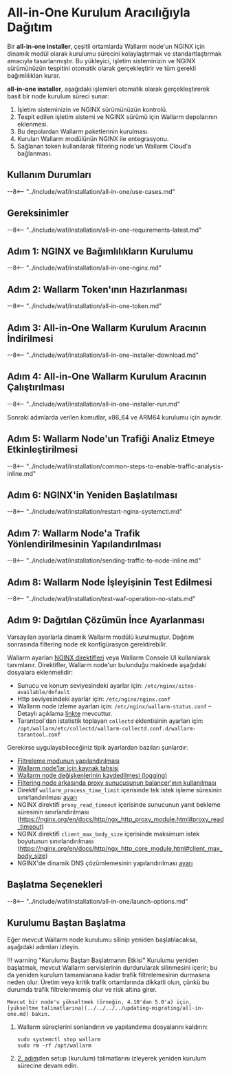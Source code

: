 [img-wl-console-users]:             ../../../../images/check-user-no-2fa.png
[wallarm-status-instr]:             ../../../../admin-en/configure-statistics-service.md
[memory-instr]:                     ../../../../admin-en/configuration-guides/allocate-resources-for-node.md
[waf-directives-instr]:             ../../../../admin-en/configure-parameters-en.md
[ptrav-attack-docs]:                ../../../../attacks-vulns-list.md#path-traversal
[attacks-in-ui-image]:           ../../../../images/admin-guides/test-attacks-quickstart.png
[waf-mode-instr]:                   ../../../../admin-en/configure-wallarm-mode.md
[logging-instr]:                    ../../../../admin-en/configure-logging.md
[proxy-balancer-instr]:             ../../../../admin-en/using-proxy-or-balancer-en.md
[process-time-limit-instr]:         ../../../../admin-en/configure-parameters-en.md#wallarm_process_time_limit
[configure-proxy-balancer-instr]:   ../../../../admin-en/configuration-guides/access-to-wallarm-api-via-proxy.md
[update-instr]:                     ../../../../updating-migrating/nginx-modules.md
[install-postanalytics-docs]:        ../../../../../admin-en/installation-postanalytics-en/
[dynamic-dns-resolution-nginx]:     ../../../../admin-en/configure-dynamic-dns-resolution-nginx.md
[waf-mode-recommendations]:          ../../../../about-wallarm/deployment-best-practices.md#follow-recommended-onboarding-steps
[ip-lists-docs]:                    ../../../../user-guides/ip-lists/overview.md
[versioning-policy]:                ../../../../updating-migrating/versioning-policy.md#version-list
[install-postanalytics-instr]:      ../../../../admin-en/installation-postanalytics-en.md
[waf-installation-instr-latest]:     /installation/nginx/dynamic-module/
[img-node-with-several-instances]:  ../../../../images/user-guides/nodes/wallarm-node-with-two-instances.png
[img-create-wallarm-node]:      ../../../../images/user-guides/nodes/create-cloud-node.png
[nginx-custom]:                 ../../../../faq/nginx-compatibility.md#is-wallarm-filtering-node-compatible-with-the-custom-build-of-nginx
[node-token]:                       ../../../../quickstart/getting-started.md#deploy-the-wallarm-filtering-node
[api-token]:                        ../../../../user-guides/settings/api-tokens.md
[platform]:                         ../../../supported-deployment-options.md
[img-grouped-nodes]:                ../../../../images/user-guides/nodes/grouped-nodes.png
[wallarm-token-types]:              ../../../../user-guides/nodes/nodes.md#api-and-node-tokens-for-node-creation
[ip-lists-docs]:                    ../../../../user-guides/ip-lists/overview.md
[download-aio-step]:                #step-3-download-all-in-one-wallarm-installer
[enable-traffic-analysis-step]:     #step-5-enable-wallarm-node-to-analyze-traffic
[restart-nginx-step]:               #step-6-restart-nginx
[separate-postanalytics-installation-aio]:  ../../../../admin-en/installation-postanalytics-en.md
[api-spec-enforcement-docs]:        ../../../../api-specification-enforcement/overview.md

# All-in-One Kurulum Aracılığıyla Dağıtım

Bir **all-in-one installer**, çeşitli ortamlarda Wallarm node'un NGINX için dinamik modül olarak kurulumu sürecini kolaylaştırmak ve standartlaştırmak amacıyla tasarlanmıştır. Bu yükleyici, işletim sisteminizin ve NGINX sürümünüzün tespitini otomatik olarak gerçekleştirir ve tüm gerekli bağımlılıkları kurar.

**all-in-one installer**, aşağıdaki işlemleri otomatik olarak gerçekleştirerek basit bir node kurulum süreci sunar:

1. İşletim sisteminizin ve NGINX sürümünüzün kontrolü.
1. Tespit edilen işletim sistemi ve NGINX sürümü için Wallarm depolarının eklenmesi.
1. Bu depolardan Wallarm paketlerinin kurulması.
1. Kurulan Wallarm modülünün NGINX ile entegrasyonu.
1. Sağlanan token kullanılarak filtering node'un Wallarm Cloud'a bağlanması.

## Kullanım Durumları

--8<-- "../include/waf/installation/all-in-one/use-cases.md"

## Gereksinimler

--8<-- "../include/waf/installation/all-in-one-requirements-latest.md"

## Adım 1: NGINX ve Bağımlılıkların Kurulumu

--8<-- "../include/waf/installation/all-in-one-nginx.md"

## Adım 2: Wallarm Token'ının Hazırlanması

--8<-- "../include/waf/installation/all-in-one-token.md"

## Adım 3: All-in-One Wallarm Kurulum Aracının İndirilmesi

--8<-- "../include/waf/installation/all-in-one-installer-download.md"

## Adım 4: All-in-One Wallarm Kurulum Aracının Çalıştırılması

--8<-- "../include/waf/installation/all-in-one-installer-run.md"

Sonraki adımlarda verilen komutlar, x86_64 ve ARM64 kurulumu için aynıdır.

## Adım 5: Wallarm Node'un Trafiği Analiz Etmeye Etkinleştirilmesi

--8<-- "../include/waf/installation/common-steps-to-enable-traffic-analysis-inline.md"

## Adım 6: NGINX'in Yeniden Başlatılması

--8<-- "../include/waf/installation/restart-nginx-systemctl.md"

## Adım 7: Wallarm Node'a Trafik Yönlendirilmesinin Yapılandırılması

--8<-- "../include/waf/installation/sending-traffic-to-node-inline.md"

## Adım 8: Wallarm Node İşleyişinin Test Edilmesi

--8<-- "../include/waf/installation/test-waf-operation-no-stats.md"

## Adım 9: Dağıtılan Çözümün İnce Ayarlanması

Varsayılan ayarlarla dinamik Wallarm modülü kurulmuştur. Dağıtım sonrasında filtering node ek konfigürasyon gerektirebilir.

Wallarm ayarları [NGINX direktifleri](../../../../admin-en/configure-parameters-en.md) veya Wallarm Console UI kullanılarak tanımlanır. Direktifler, Wallarm node'un bulunduğu makinede aşağıdaki dosyalara eklenmelidir:

* Sunucu ve konum seviyesindeki ayarlar için: `/etc/nginx/sites-available/default`
* Http seviyesindeki ayarlar için: `/etc/nginx/nginx.conf`
* Wallarm node izleme ayarları için: `/etc/nginx/wallarm-status.conf` – Detaylı açıklama [linkte][wallarm-status-instr] mevcuttur.
* Tarantool'dan istatistik toplayan `collectd` eklentisinin ayarları için: `/opt/wallarm/etc/collectd/wallarm-collectd.conf.d/wallarm-tarantool.conf`

Gerekirse uygulayabileceğiniz tipik ayarlardan bazıları şunlardır:

* [Filtreleme modunun yapılandırılması][waf-mode-instr]
* [Wallarm node'lar için kaynak tahsisi][memory-instr]
* [Wallarm node değişkenlerinin kaydedilmesi (logging)][logging-instr]
* [Filtering node arkasında proxy sunucusunun balancer'ının kullanılması][proxy-balancer-instr]
* Direktif `wallarm_process_time_limit` içerisinde tek istek işleme süresinin sınırlandırılması [ayarı][process-time-limit-instr]
* NGINX direktifi `proxy_read_timeout` içerisinde sunucunun yanıt bekleme süresinin sınırlandırılması (https://nginx.org/en/docs/http/ngx_http_proxy_module.html#proxy_read_timeout)
* NGINX direktifi `client_max_body_size` içerisinde maksimum istek boyutunun sınırlandırılması (https://nginx.org/en/docs/http/ngx_http_core_module.html#client_max_body_size)
* NGINX'de dinamik DNS çözümlemesinin yapılandırılması [ayarı][dynamic-dns-resolution-nginx]

## Başlatma Seçenekleri

--8<-- "../include/waf/installation/all-in-one/launch-options.md"

## Kurulumu Baştan Başlatma

Eğer mevcut Wallarm node kurulumu silinip yeniden başlatılacaksa, aşağıdaki adımları izleyin.

!!! warning "Kurulumu Baştan Başlatmanın Etkisi"
    Kurulumu yeniden başlatmak, mevcut Wallarm servislerinin durdurularak silinmesini içerir; bu da yeniden kurulum tamamlanana kadar trafik filtrelemesinin durmasına neden olur. Üretim veya kritik trafik ortamlarında dikkatli olun, çünkü bu durumda trafik filtrelenmemiş olur ve risk altına girer.

    Mevcut bir node'u yükseltmek (örneğin, 4.10'dan 5.0'a) için, [yükseltme talimatlarına](../../../../updating-migrating/all-in-one.md) bakın.

1. Wallarm süreçlerini sonlandırın ve yapılandırma dosyalarını kaldırın:

    ```
    sudo systemctl stop wallarm
    sudo rm -rf /opt/wallarm
    ```
1. [2. adım](#step-2-prepare-wallarm-token)den setup (kurulum) talimatlarını izleyerek yeniden kurulum sürecine devam edin.